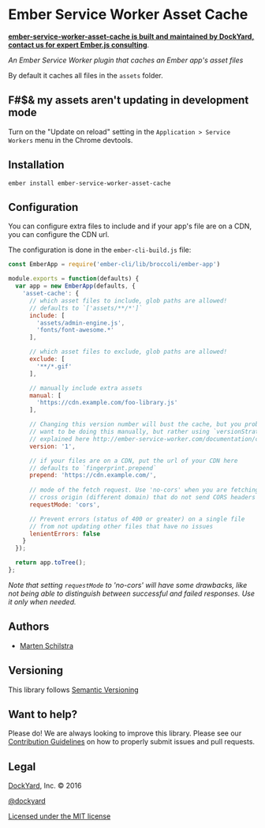 # Ember Service Worker Asset Cache

**[ember-service-worker-asset-cache is built and maintained by DockYard, contact us for expert Ember.js consulting](https://dockyard.com/ember-consulting)**.

_An Ember Service Worker plugin that caches an Ember app's asset files_

By default it caches all files in the `assets` folder.

## F#$& my assets aren't updating in development mode

Turn on the "Update on reload" setting in the `Application > Service Workers`
menu in the Chrome devtools.

## Installation

```
ember install ember-service-worker-asset-cache
```

## Configuration

You can configure extra files to include and if your app's file are on a CDN,
you can configure the CDN url.

The configuration is done in the `ember-cli-build.js` file:

```js
const EmberApp = require('ember-cli/lib/broccoli/ember-app')

module.exports = function(defaults) {
  var app = new EmberApp(defaults, {
    'asset-cache': {
      // which asset files to include, glob paths are allowed!
      // defaults to `['assets/**/*']`
      include: [
        'assets/admin-engine.js',
        'fonts/font-awesome.*'
      ],

      // which asset files to exclude, glob paths are allowed!
      exclude: [
        '**/*.gif'
      ],

      // manually include extra assets
      manual: [
        'https://cdn.example.com/foo-library.js'
      ],

      // Changing this version number will bust the cache, but you probably do not
      // want to be doing this manually, but rather using `versionStrategy` as
      // explained here http://ember-service-worker.com/documentation/configuration/#versioning
      version: '1',

      // if your files are on a CDN, put the url of your CDN here
      // defaults to `fingerprint.prepend`
      prepend: 'https://cdn.example.com/',
      
      // mode of the fetch request. Use 'no-cors' when you are fetching resources
      // cross origin (different domain) that do not send CORS headers
      requestMode: 'cors',

      // Prevent errors (status of 400 or greater) on a single file
      // from not updating other files that have no issues
      lenientErrors: false
    }
  });

  return app.toTree();
};
```

*Note that setting `requestMode` to 'no-cors' will have some drawbacks, like not being able to distinguish between
successful and failed responses. Use it only when needed.*

## Authors

* [Marten Schilstra](http://twitter.com/martndemus)

## Versioning

This library follows [Semantic Versioning](http://semver.org)

## Want to help?

Please do! We are always looking to improve this library. Please see our
[Contribution Guidelines](https://github.com/dockyard/ember-service-worker-asset-cache/blob/master/CONTRIBUTING.md)
on how to properly submit issues and pull requests.

## Legal

[DockYard](http://dockyard.com/), Inc. &copy; 2016

[@dockyard](http://twitter.com/dockyard)

[Licensed under the MIT license](http://www.opensource.org/licenses/mit-license.php)

